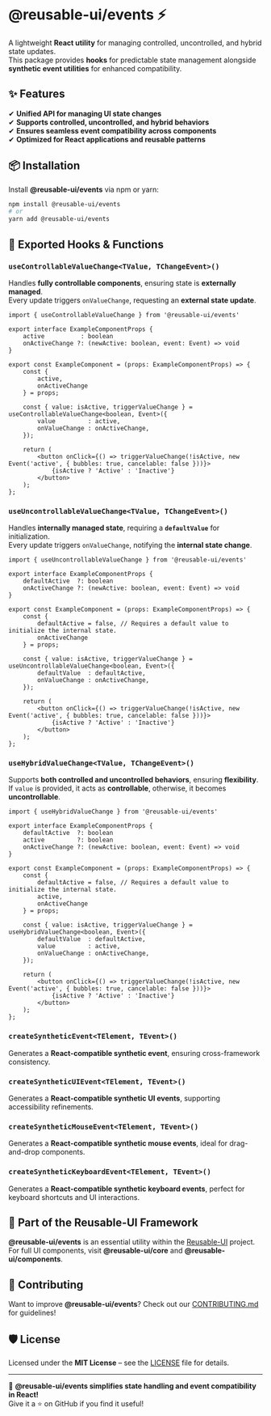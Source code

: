 # @reusable-ui/events ⚡  

A lightweight **React utility** for managing controlled, uncontrolled, and hybrid state updates.  
This package provides **hooks** for predictable state management alongside **synthetic event utilities** for enhanced compatibility.

## ✨ Features
✔ **Unified API for managing UI state changes**  
✔ **Supports controlled, uncontrolled, and hybrid behaviors**  
✔ **Ensures seamless event compatibility across components**  
✔ **Optimized for React applications and reusable patterns**  

## 📦 Installation
Install **@reusable-ui/events** via npm or yarn:

```sh
npm install @reusable-ui/events
# or
yarn add @reusable-ui/events
```

## 🔁 Exported Hooks & Functions

### `useControllableValueChange<TValue, TChangeEvent>()`
Handles **fully controllable components**, ensuring state is **externally managed**.  
Every update triggers `onValueChange`, requesting an **external state update**.

```tsx
import { useControllableValueChange } from '@reusable-ui/events'

export interface ExampleComponentProps {
    active          : boolean
    onActiveChange ?: (newActive: boolean, event: Event) => void
}

export const ExampleComponent = (props: ExampleComponentProps) => {
    const {
        active,
        onActiveChange
    } = props;
    
    const { value: isActive, triggerValueChange } = useControllableValueChange<boolean, Event>({
        value         : active,
        onValueChange : onActiveChange,
    });
    
    return (
        <button onClick={() => triggerValueChange(!isActive, new Event('active', { bubbles: true, cancelable: false }))}>
            {isActive ? 'Active' : 'Inactive'}
        </button>
    );
};
```

### `useUncontrollableValueChange<TValue, TChangeEvent>()`
Handles **internally managed state**, requiring a **`defaultValue`** for initialization.  
Every update triggers `onValueChange`, notifying the **internal state change**.

```tsx
import { useUncontrollableValueChange } from '@reusable-ui/events'

export interface ExampleComponentProps {
    defaultActive  ?: boolean
    onActiveChange ?: (newActive: boolean, event: Event) => void
}

export const ExampleComponent = (props: ExampleComponentProps) => {
    const {
        defaultActive = false, // Requires a default value to initialize the internal state.
        onActiveChange
    } = props;
    
    const { value: isActive, triggerValueChange } = useUncontrollableValueChange<boolean, Event>({
        defaultValue  : defaultActive,
        onValueChange : onActiveChange,
    });
    
    return (
        <button onClick={() => triggerValueChange(!isActive, new Event('active', { bubbles: true, cancelable: false }))}>
            {isActive ? 'Active' : 'Inactive'}
        </button>
    );
};
```

### `useHybridValueChange<TValue, TChangeEvent>()`
Supports **both controlled and uncontrolled behaviors**, ensuring **flexibility**.  
If `value` is provided, it acts as **controllable**, otherwise, it becomes **uncontrollable**.

```tsx
import { useHybridValueChange } from '@reusable-ui/events'

export interface ExampleComponentProps {
    defaultActive  ?: boolean
    active         ?: boolean
    onActiveChange ?: (newActive: boolean, event: Event) => void
}

export const ExampleComponent = (props: ExampleComponentProps) => {
    const {
        defaultActive = false, // Requires a default value to initialize the internal state.
        active,
        onActiveChange
    } = props;
    
    const { value: isActive, triggerValueChange } = useHybridValueChange<boolean, Event>({
        defaultValue  : defaultActive,
        value         : active,
        onValueChange : onActiveChange,
    });
    
    return (
        <button onClick={() => triggerValueChange(!isActive, new Event('active', { bubbles: true, cancelable: false }))}>
            {isActive ? 'Active' : 'Inactive'}
        </button>
    );
};
```

### `createSyntheticEvent<TElement, TEvent>()`
Generates a **React-compatible synthetic event**, ensuring cross-framework consistency.

### `createSyntheticUIEvent<TElement, TEvent>()`
Generates a **React-compatible synthetic UI events**, supporting accessibility refinements.

### `createSyntheticMouseEvent<TElement, TEvent>()`
Generates a **React-compatible synthetic mouse events**, ideal for drag-and-drop components.

### `createSyntheticKeyboardEvent<TElement, TEvent>()`
Generates a **React-compatible synthetic keyboard events**, perfect for keyboard shortcuts and UI interactions.

## 📖 Part of the Reusable-UI Framework  
**@reusable-ui/events** is an essential utility within the [Reusable-UI](https://github.com/reusable-ui/reusable-ui-monorepo) project.  
For full UI components, visit **@reusable-ui/core** and **@reusable-ui/components**.

## 🤝 Contributing  
Want to improve **@reusable-ui/events**? Check out our [CONTRIBUTING.md](./CONTRIBUTING.md) for guidelines!  

## 🛡️ License  
Licensed under the **MIT License** – see the [LICENSE](./LICENSE) file for details.  

---

🚀 **@reusable-ui/events simplifies state handling and event compatibility in React!**  
Give it a ⭐ on GitHub if you find it useful!  
